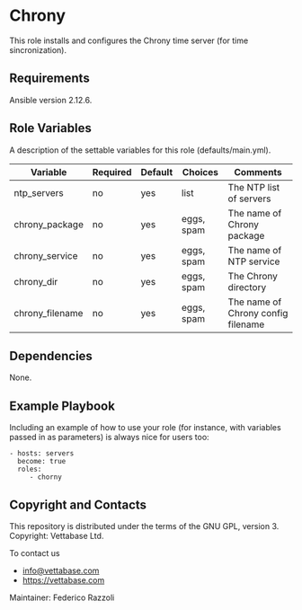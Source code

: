 # Chrony

This role installs and configures the Chrony time server (for time sincronization).

## Requirements


Ansible version 2.12.6.

## Role Variables


A description of the settable variables for this role (defaults/main.yml).

| Variable                | Required | Default | Choices                   | Comments                                 |
|-------------------------|----------|---------|---------------------------|------------------------------------------|
| ntp_servers             | no      | yes      | list                      | The NTP list of servers                  |
| chrony_package          | no      | yes      | eggs, spam                | The name of Chrony package               |
| chrony_service          | no      | yes      | eggs, spam                | The name of NTP service                  |
| chrony_dir              | no      | yes      | eggs, spam                | The Chrony directory                     |
| chrony_filename         | no      | yes      | eggs, spam                | The name of Chrony config filename       |

## Dependencies

None.

## Example Playbook

Including an example of how to use your role (for instance, with variables passed in as parameters) is always nice for users too:

    - hosts: servers
      become: true
      roles:
         - chorny

## Copyright and Contacts

This repository is distributed under the terms of the GNU GPL, version 3. Copyright: Vettabase Ltd.

To contact us

* info@vettabase.com
* https://vettabase.com

Maintainer: Federico Razzoli
